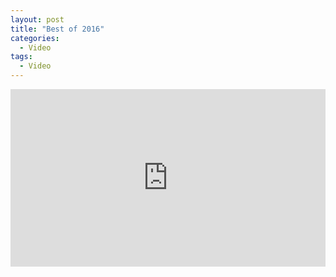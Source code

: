 ```yaml
---
layout: post
title: "Best of 2016"
categories:
  - Video
tags:
  - Video
---
```


<div style="overflow:hidden;padding-bottom:56.25%;position:relative;height:0;">
<iframe style="left:0;top:0;height:100%;width:100%;position:absolute;" width="560" height="315" src="https://www.youtube.com/embed/_K5xk7cdl64" frameborder="0" allow="accelerometer; autoplay; encrypted-media; gyroscope; picture-in-picture" allowfullscreen></iframe>
</div>

